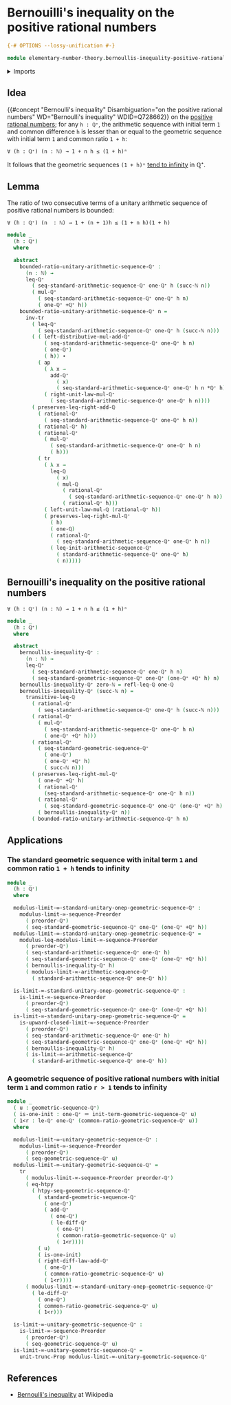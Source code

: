 # Bernouilli's inequality on the positive rational numbers

```agda
{-# OPTIONS --lossy-unification #-}

module elementary-number-theory.bernoullis-inequality-positive-rational-numbers where
```

<details><summary>Imports</summary>

```agda
open import elementary-number-theory.arithmetic-sequences-positive-rational-numbers
open import elementary-number-theory.geometric-sequences-positive-rational-numbers
open import elementary-number-theory.inequality-rational-numbers
open import elementary-number-theory.multiplication-rational-numbers
open import elementary-number-theory.natural-numbers
open import elementary-number-theory.positive-rational-numbers
open import elementary-number-theory.rational-numbers
open import elementary-number-theory.strict-inequality-rational-numbers

open import foundation.action-on-identifications-functions
open import foundation.dependent-pair-types
open import foundation.function-extensionality
open import foundation.identity-types
open import foundation.propositional-truncations
open import foundation.transport-along-identifications
open import foundation.universe-levels

open import order-theory.infinite-limit-sequences-preorders
```

</details>

## Idea

{{#concept "Bernoulli's inequality" Disambiguation="on the positive rational numbers" WD="Bernoulli's inequality" WDID=Q728662}}
on the
[positive rational numbers](elementary-number-theory.positive-rational-numbers.md);
for any `h : ℚ⁺`, the arithmetic sequence with initial term `1` and common
difference `h` is lesser than or equal to the geometric sequence with initial
term `1` and common ratio `1 + h`:

```text
∀ (h : ℚ⁺) (n : ℕ) → 1 + n h ≤ (1 + h)ⁿ
```

It follows that the geometric sequences `(1 + h)ⁿ`
[tend to infinity](order-theory.infinite-limit-sequences-preorders.md) in ℚ⁺.

## Lemma

The ratio of two consecutive terms of a unitary arithmetic sequence of positive
rational numbers is bounded:

```text
∀ (h : ℚ⁺) (n  : ℕ) → 1 + (n + 1)h ≤ (1 + n h)(1 + h)
```

```agda
module _
  (h : ℚ⁺)
  where

  abstract
    bounded-ratio-unitary-arithmetic-sequence-ℚ⁺ :
      (n : ℕ) →
      leq-ℚ⁺
        ( seq-standard-arithmetic-sequence-ℚ⁺ one-ℚ⁺ h (succ-ℕ n))
        ( mul-ℚ⁺
          ( seq-standard-arithmetic-sequence-ℚ⁺ one-ℚ⁺ h n)
          ( one-ℚ⁺ +ℚ⁺ h))
    bounded-ratio-unitary-arithmetic-sequence-ℚ⁺ n =
      inv-tr
        ( leq-ℚ⁺
          ( seq-standard-arithmetic-sequence-ℚ⁺ one-ℚ⁺ h (succ-ℕ n)))
        ( ( left-distributive-mul-add-ℚ⁺
            ( seq-standard-arithmetic-sequence-ℚ⁺ one-ℚ⁺ h n)
            ( one-ℚ⁺)
            ( h)) ∙
          ( ap
            ( λ x →
              add-ℚ⁺
                ( x)
                ( seq-standard-arithmetic-sequence-ℚ⁺ one-ℚ⁺ h n *ℚ⁺ h))
            ( right-unit-law-mul-ℚ⁺
              ( seq-standard-arithmetic-sequence-ℚ⁺ one-ℚ⁺ h n))))
        ( preserves-leq-right-add-ℚ
          ( rational-ℚ⁺
            ( seq-standard-arithmetic-sequence-ℚ⁺ one-ℚ⁺ h n))
          ( rational-ℚ⁺ h)
          ( rational-ℚ⁺
            ( mul-ℚ⁺
              ( seq-standard-arithmetic-sequence-ℚ⁺ one-ℚ⁺ h n)
              ( h)))
          ( tr
            ( λ x →
              leq-ℚ
                ( x)
                ( mul-ℚ
                  ( rational-ℚ⁺
                    ( seq-standard-arithmetic-sequence-ℚ⁺ one-ℚ⁺ h n))
                  ( rational-ℚ⁺ h)))
            ( left-unit-law-mul-ℚ (rational-ℚ⁺ h))
            ( preserves-leq-right-mul-ℚ⁺
              ( h)
              ( one-ℚ)
              ( rational-ℚ⁺
                ( seq-standard-arithmetic-sequence-ℚ⁺ one-ℚ⁺ h n))
              ( leq-init-arithmetic-sequence-ℚ⁺
                ( standard-arithmetic-sequence-ℚ⁺ one-ℚ⁺ h)
                ( n)))))
```

## Bernouilli's inequality on the positive rational numbers

```text
∀ (h : ℚ⁺) (n : ℕ) → 1 + n h ≤ (1 + h)ⁿ
```

```agda
module _
  (h : ℚ⁺)
  where

  abstract
    bernoullis-inequality-ℚ⁺ :
      (n : ℕ) →
      leq-ℚ⁺
        ( seq-standard-arithmetic-sequence-ℚ⁺ one-ℚ⁺ h n)
        ( seq-standard-geometric-sequence-ℚ⁺ one-ℚ⁺ (one-ℚ⁺ +ℚ⁺ h) n)
    bernoullis-inequality-ℚ⁺ zero-ℕ = refl-leq-ℚ one-ℚ
    bernoullis-inequality-ℚ⁺ (succ-ℕ n) =
      transitive-leq-ℚ
        ( rational-ℚ⁺
          ( seq-standard-arithmetic-sequence-ℚ⁺ one-ℚ⁺ h (succ-ℕ n)))
        ( rational-ℚ⁺
          ( mul-ℚ⁺
            ( seq-standard-arithmetic-sequence-ℚ⁺ one-ℚ⁺ h n)
            ( one-ℚ⁺ +ℚ⁺ h)))
        ( rational-ℚ⁺
          ( seq-standard-geometric-sequence-ℚ⁺
            ( one-ℚ⁺)
            ( one-ℚ⁺ +ℚ⁺ h)
            ( succ-ℕ n)))
        ( preserves-leq-right-mul-ℚ⁺
          ( one-ℚ⁺ +ℚ⁺ h)
          ( rational-ℚ⁺
            (seq-standard-arithmetic-sequence-ℚ⁺ one-ℚ⁺ h n))
          ( rational-ℚ⁺
            ( seq-standard-geometric-sequence-ℚ⁺ one-ℚ⁺ (one-ℚ⁺ +ℚ⁺ h) n))
          ( bernoullis-inequality-ℚ⁺ n))
        ( bounded-ratio-unitary-arithmetic-sequence-ℚ⁺ h n)
```

## Applications

### The standard geometric sequence with inital term `1` and common ratio `1 + h` tends to infinity

```agda
module _
  (h : ℚ⁺)
  where

  modulus-limit-∞-standard-unitary-onep-geometric-sequence-ℚ⁺ :
    modulus-limit-∞-sequence-Preorder
      ( preorder-ℚ⁺)
      ( seq-standard-geometric-sequence-ℚ⁺ one-ℚ⁺ (one-ℚ⁺ +ℚ⁺ h))
  modulus-limit-∞-standard-unitary-onep-geometric-sequence-ℚ⁺ =
    modulus-leq-modulus-limit-∞-sequence-Preorder
      ( preorder-ℚ⁺)
      ( seq-standard-arithmetic-sequence-ℚ⁺ one-ℚ⁺ h)
      ( seq-standard-geometric-sequence-ℚ⁺ one-ℚ⁺ (one-ℚ⁺ +ℚ⁺ h))
      ( bernoullis-inequality-ℚ⁺ h)
      ( modulus-limit-∞-arithmetic-sequence-ℚ⁺
        ( standard-arithmetic-sequence-ℚ⁺ one-ℚ⁺ h))

  is-limit-∞-standard-unitary-onep-geometric-sequence-ℚ⁺ :
    is-limit-∞-sequence-Preorder
      ( preorder-ℚ⁺)
      ( seq-standard-geometric-sequence-ℚ⁺ one-ℚ⁺ (one-ℚ⁺ +ℚ⁺ h))
  is-limit-∞-standard-unitary-onep-geometric-sequence-ℚ⁺ =
    is-upward-closed-limit-∞-sequence-Preorder
      ( preorder-ℚ⁺)
      ( seq-standard-arithmetic-sequence-ℚ⁺ one-ℚ⁺ h)
      ( seq-standard-geometric-sequence-ℚ⁺ one-ℚ⁺ (one-ℚ⁺ +ℚ⁺ h))
      ( bernoullis-inequality-ℚ⁺ h)
      ( is-limit-∞-arithmetic-sequence-ℚ⁺
        ( standard-arithmetic-sequence-ℚ⁺ one-ℚ⁺ h))
```

### A geometric sequence of positive rational numbers with initial term `1` and common ratio `r > 1` tends to infinity

```agda
module _
  ( u : geometric-sequence-ℚ⁺)
  ( is-one-init : one-ℚ⁺ ＝ init-term-geometric-sequence-ℚ⁺ u)
  ( 1<r : le-ℚ⁺ one-ℚ⁺ (common-ratio-geometric-sequence-ℚ⁺ u))
  where

  modulus-limit-∞-unitary-geometric-sequence-ℚ⁺ :
    modulus-limit-∞-sequence-Preorder
      ( preorder-ℚ⁺)
      ( seq-geometric-sequence-ℚ⁺ u)
  modulus-limit-∞-unitary-geometric-sequence-ℚ⁺ =
    tr
      ( modulus-limit-∞-sequence-Preorder preorder-ℚ⁺)
      ( eq-htpy
        ( htpy-seq-geometric-sequence-ℚ⁺
          ( standard-geometric-sequence-ℚ⁺
            ( one-ℚ⁺)
            ( add-ℚ⁺
              ( one-ℚ⁺)
              ( le-diff-ℚ⁺
                ( one-ℚ⁺)
                ( common-ratio-geometric-sequence-ℚ⁺ u)
                ( 1<r))))
          ( u)
          ( is-one-init)
          ( right-diff-law-add-ℚ⁺
            ( one-ℚ⁺)
            ( common-ratio-geometric-sequence-ℚ⁺ u)
            ( 1<r))))
      ( modulus-limit-∞-standard-unitary-onep-geometric-sequence-ℚ⁺
        ( le-diff-ℚ⁺
          ( one-ℚ⁺)
          ( common-ratio-geometric-sequence-ℚ⁺ u)
          ( 1<r)))

  is-limit-∞-unitary-geometric-sequence-ℚ⁺ :
    is-limit-∞-sequence-Preorder
      ( preorder-ℚ⁺)
      ( seq-geometric-sequence-ℚ⁺ u)
  is-limit-∞-unitary-geometric-sequence-ℚ⁺ =
    unit-trunc-Prop modulus-limit-∞-unitary-geometric-sequence-ℚ⁺
```

## References

- [Bernoulli's inequality](https://en.wikipedia.org/wiki/Bernoulli%27s_inequality)
  at Wikipedia
